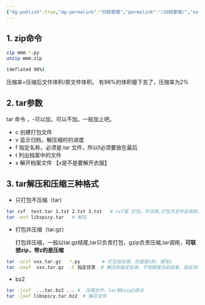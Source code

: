 ```yaml
---
{"dg-publish":true,"dg-permalink":"归档管理","permalink":"/归档管理/","noteIcon":"","created":"2021-01-09","updated":""}
---
```



## 1. zip命令

```bash
zip mmm *.py
unzip mmm.zip
```

```bash
(deflated 98%)
```

压缩率=压缩后文件体积/原文件体积。 有98%的体积瘪下去了，压缩率为2%

## 2. tar参数

tar 命令 ，-可以加，可以不加。一般加上吧。

- c 创建打包文件
- v 显示归档，解压缩时的进度
- f 指定名称，必须是.tar 文件，所以f必须要放在最后
- t 列出档案中的文件
- x 解开档案文件 【x是不是要解开衣服】

## 3. tar解压和压缩三种格式

- 只打包不压缩（tar）

```bash
tar cvf  test.tar 1.txt 2.txt 3.txt   # cvf是 打包，不压缩,打包大文件会用到，部署北京那边用到
tar -xvf libspicy.tar   # 解包
```

- 打包并压缩（tar.gz）

    打包并压缩，一般以tar.gz结尾,tar只负责打包，gzip负责压缩,tar调用，**可联想zip，带z的是压缩**

```bash
tar -zcvf xxx.tar.gz   *.py        # 打包加压缩，后面是z的，就写z
tar -zxvf  xxx.tar.gz  -C 指定目录  # 解压到指定目录，不加就是当前目录，指定目录必须存在
```

- bz2
```bash
tar -jcvf  ...tar.bz2 ... #  压缩文件，tar和bzip2结合
tar -jxvf libspicy.tar.bz2  # 解压文件
```